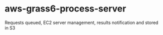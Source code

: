 # aws-grass6-process-server
Requests queued, EC2 server management, results notification and stored in S3

